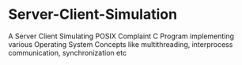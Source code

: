 # Server-Client-Simulation
A Server Client Simulating POSIX Complaint C Program implementing various Operating System Concepts like multithreading, interprocess communication, synchronization etc
